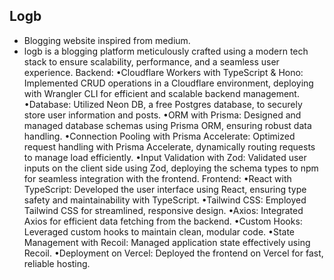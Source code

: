 ## Logb 
- Blogging website inspired from medium.
- logb is a blogging platform meticulously crafted using a modern tech stack to ensure scalability,
  performance, and a seamless user experience.
Backend:
  •Cloudflare Workers with TypeScript & Hono: Implemented CRUD operations in a Cloudflare environment, deploying with Wrangler CLI for efficient and scalable backend management.
  •Database: Utilized Neon DB, a free Postgres database, to securely store user information and posts.
  •ORM with Prisma: Designed and managed database schemas using Prisma ORM, ensuring robust data handling.
  •Connection Pooling with Prisma Accelerate: Optimized request handling with Prisma Accelerate, dynamically routing requests to manage load efficiently.
  •Input Validation with Zod: Validated user inputs on the client side using Zod, deploying the schema types to npm for seamless integration with the frontend.
Frontend:
•React with TypeScript: Developed the user interface using React, ensuring type safety and maintainability with TypeScript.
•Tailwind CSS: Employed Tailwind CSS for streamlined, responsive design.
•Axios: Integrated Axios for efficient data fetching from the backend.
•Custom Hooks: Leveraged custom hooks to maintain clean, modular code.
•State Management with Recoil: Managed application state effectively using Recoil.
•Deployment on Vercel: Deployed the frontend on Vercel for fast, reliable hosting.
